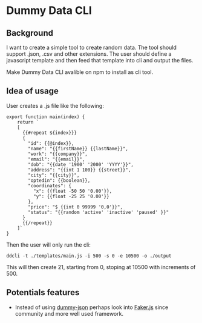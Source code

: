 # Dummy Data CLI
## Background
I want to create a simple tool to create random data. The tool should support .json, .csv and other extensions. 
The user should define a javascript template and then feed that template into cli and output the files. 

Make Dummy Data CLI avalible on npm to install as cli tool. 
## Idea of usage 
User creates a .js file like the following: 
```
export function main(index) {
    return `
    [
      {{#repeat ${index}}}
      {
        "id": {{@index}},
        "name": "{{firstName}} {{lastName}}",
        "work": "{{company}}",
        "email": "{{email}}",
        "dob": "{{date '1900' '2000' 'YYYY'}}",
        "address": "{{int 1 100}} {{street}}",
        "city": "{{city}}",
        "optedin": {{boolean}},
        "coordinates": {
          "x": {{float -50 50 '0.00'}},
          "y": {{float -25 25 '0.00'}}
        },
        "price": "$ {{int 0 99999 '0,0'}}",
        "status": "{{random 'active' 'inactive' 'paused' }}"
      }
      {{/repeat}}
    ]`
}
```
Then the user will only run the cli: 
```
ddcli -t ./templates/main.js -i 500 -s 0 -e 10500 -o ./output
```
This will then create 21, starting from 0, stoping at 10500 with increments of 500. 

## Potentials features
- Instead of using [dummy-json](https://www.npmjs.com/package/dummy-json) perhaps look into [Faker.js](https://fakerjs.dev/) since community and more well used framework. 
